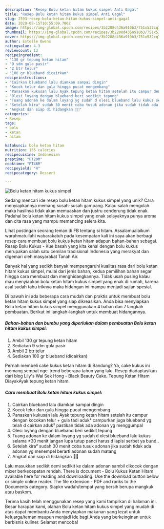 ```yaml
---
description: "Resep Bolu ketan hitam kukus simpel Anti Gagal"
title: "Resep Bolu ketan hitam kukus simpel Anti Gagal"
slug: 2593-resep-bolu-ketan-hitam-kukus-simpel-anti-gagal
date: 2020-08-15T10:55:09.706Z
image: https://img-global.cpcdn.com/recipes/3b2208d436a910b3/751x532cq70/bolu-ketan-hitam-kukus-simpel-foto-resep-utama.jpg
thumbnail: https://img-global.cpcdn.com/recipes/3b2208d436a910b3/751x532cq70/bolu-ketan-hitam-kukus-simpel-foto-resep-utama.jpg
cover: https://img-global.cpcdn.com/recipes/3b2208d436a910b3/751x532cq70/bolu-ketan-hitam-kukus-simpel-foto-resep-utama.jpg
author: Estelle Owens
ratingvalue: 4.3
reviewcount: 13
recipeingredient:
- "130 gr tepung ketan hitam"
- "9 sdm gula pasir"
- "2 btr telur"
- "100 gr blueband dicairkan"
recipeinstructions:
- "Cairkan blueband lalu diamkan sampai dingin"
- "Kocok telur dan gula hingga pucat mengembang"
- "Panaskan kukusan lalu Ayak tepung ketan hitam setelah itu campur dengan kocokan telur + gula tadi aduk² campurkan juga blueband yg telah d cairkan aduk² pastikan tidak ada adonan yg menggumpal"
- "Olesi loyang dengan blueband beri sedikit tepung"
- "Tuang adonan ke dalam loyang yg sudah d olesi blueband lalu kukus selama ±30 menit jangan lupa tutup panci harus d lapisi serbet ya bund.."
- "Setelah kira² sudah 30 menit coba tusuk adonan jika sudah tidak ada adonan yg menempel berarti adonan sudah matang"
- "Angkat dan siap di hidangkan 👏😅"
categories:
- Resep
tags:
- bolu
- ketan
- hitam

katakunci: bolu ketan hitam 
nutrition: 155 calories
recipecuisine: Indonesian
preptime: "PT20M"
cooktime: "PT46M"
recipeyield: "4"
recipecategory: Dessert

---
```



![Bolu ketan hitam kukus simpel](https://img-global.cpcdn.com/recipes/3b2208d436a910b3/751x532cq70/bolu-ketan-hitam-kukus-simpel-foto-resep-utama.jpg)

Sedang mencari ide resep bolu ketan hitam kukus simpel yang unik? Cara menyiapkannya memang susah-susah gampang. Kalau salah mengolah maka hasilnya tidak akan memuaskan dan justru cenderung tidak enak. Padahal bolu ketan hitam kukus simpel yang enak selayaknya punya aroma dan cita rasa yang mampu memancing selera kita.

Lihat postingan seorang teman di FB tentang si hitam. Assalamualaikum warahmatullahi wabarakatuh pada kesempatan kali ini saya akan berbagi resep cara membuat bolu kukus ketan hitam adapun bahan-bahan sebagai. Resep Bolu Kukus - Kue basah yang kita kenal dengan bolu kukus merupakan salah satu cemilan tradisional Indonesia yang merakyat dan digemari oleh masyarakat Tanah Air.

Banyak hal yang sedikit banyak mempengaruhi kualitas rasa dari bolu ketan hitam kukus simpel, mulai dari jenis bahan, kedua pemilihan bahan segar hingga cara membuat dan menghidangkannya. Tidak usah pusing kalau mau menyiapkan bolu ketan hitam kukus simpel yang enak di rumah, karena asal sudah tahu triknya maka hidangan ini mampu menjadi sajian spesial.


Di bawah ini ada beberapa cara mudah dan praktis untuk membuat bolu ketan hitam kukus simpel yang siap dikreasikan. Anda bisa menyiapkan Bolu ketan hitam kukus simpel menggunakan 4 bahan dan 7 langkah pembuatan. Berikut ini langkah-langkah untuk membuat hidangannya.

<!--inarticleads1-->

##### Bahan-bahan dan bumbu yang diperlukan dalam pembuatan Bolu ketan hitam kukus simpel:

1. Ambil 130 gr tepung ketan hitam
1. Sediakan 9 sdm gula pasir
1. Ambil 2 btr telur
1. Sediakan 100 gr blueband (dicairkan)


Pernah membeli cake kukus ketan hitam di Bandung? Ya, cake kukus ini memang sempat nge-trend beberapa tahun yang lalu. Resep diadaptasikan dari blog Lily&#39;s Wai Sek Hong - Black Beauty Cake. Tepung Ketan Hitam DiayakAyak tepung ketan hitam. 

<!--inarticleads2-->

##### Cara membuat Bolu ketan hitam kukus simpel:

1. Cairkan blueband lalu diamkan sampai dingin
1. Kocok telur dan gula hingga pucat mengembang
1. Panaskan kukusan lalu Ayak tepung ketan hitam setelah itu campur dengan kocokan telur + gula tadi aduk² campurkan juga blueband yg telah d cairkan aduk² pastikan tidak ada adonan yg menggumpal
1. Olesi loyang dengan blueband beri sedikit tepung
1. Tuang adonan ke dalam loyang yg sudah d olesi blueband lalu kukus selama ±30 menit jangan lupa tutup panci harus d lapisi serbet ya bund..
1. Setelah kira² sudah 30 menit coba tusuk adonan jika sudah tidak ada adonan yg menempel berarti adonan sudah matang
1. Angkat dan siap di hidangkan 👏😅


Lalu masukkan sedikit demi sedikit ke dalam adonan sambil dikocok dengan mixer berkecepatan rendah. There is document - Bolu Kukus Ketan Hitam available here for reading and downloading. Use the download button below or simple online reader. The file extension - PDF and ranks to the Documents category. Siapkn wadah/tempat yang bersih berupa mangkuk atau baskom. 

Terima kasih telah menggunakan resep yang kami tampilkan di halaman ini. Besar harapan kami, olahan Bolu ketan hitam kukus simpel yang mudah di atas dapat membantu Anda menyiapkan makanan yang lezat untuk keluarga/teman maupun menjadi ide bagi Anda yang berkeinginan untuk berbisnis kuliner. Selamat mencoba!
